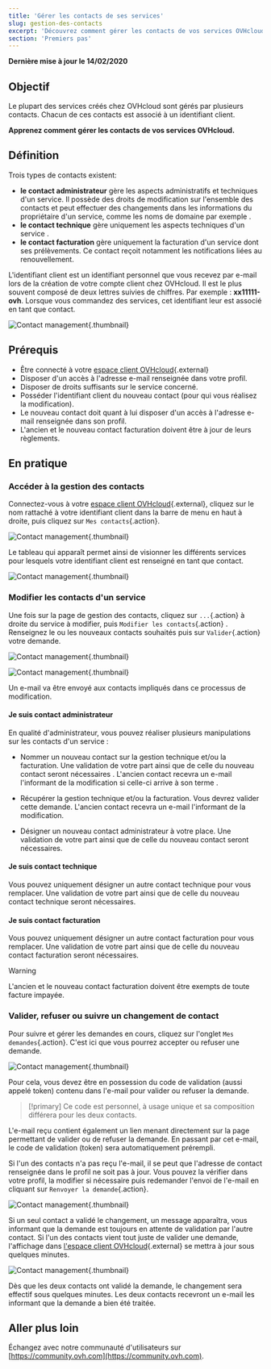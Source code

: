```yaml
---
title: 'Gérer les contacts de ses services'
slug: gestion-des-contacts
excerpt: 'Découvrez comment gérer les contacts de vos services OVHcloud'
section: 'Premiers pas'
---
```


**Dernière mise à jour le 14/02/2020** 

## Objectif

Le plupart des services créés chez OVHcloud sont gérés par plusieurs contacts. Chacun de ces contacts est associé à un identifiant client. 

**Apprenez comment gérer les contacts de vos services OVHcloud.**

## Définition

Trois types de contacts existent:

- **le contact administrateur** gère les aspects administratifs et techniques d'un service. Il possède des droits de modification sur l'ensemble des contacts et peut effectuer des changements dans les informations du propriétaire d'un service, comme les noms de domaine par exemple .
- **le contact technique** gère uniquement les aspects techniques d'un service .
- **le contact facturation** gère uniquement la facturation d'un service dont ses prélèvements. Ce contact reçoit notamment les notifications liées au renouvellement. 

L'identifiant client est un identifiant personnel que vous recevez par e-mail lors de la création de votre compte client chez OVHcloud. Il est le plus souvent composé de deux lettres suivies de chiffres. Par exemple : **xx11111-ovh**. Lorsque vous commandez des services, cet identifiant leur est associé en tant que contact.

![Contact management](images/managing_contacts_scheme.png){.thumbnail}


## Prérequis

- Être connecté à  votre [espace client OVHcloud](https://www.ovh.com/auth/?action=gotomanager){.external}
- Disposer d'un accès à l'adresse e-mail renseignée dans votre profil.
- Disposer de droits suffisants  sur le service concerné.
- Posséder l'identifiant client du nouveau contact (pour qui vous réalisez la modification).
- Le nouveau contact doit quant à lui disposer d'un accès à l'adresse e-mail renseignée dans son profil.
- L'ancien et le nouveau contact facturation doivent être à jour de leurs règlements.

## En pratique

### Accéder à la gestion des contacts

Connectez-vous à votre [espace client OVHcloud](https://www.ovh.com/auth/?action=gotomanager){.external}, cliquez sur le nom rattaché à votre identifiant client dans la barre de menu en haut à droite, puis cliquez sur `Mes contacts`{.action}.

![Contact management](images/managing_contacts_01.png){.thumbnail}

Le tableau qui apparaît permet ainsi de visionner les différents services pour lesquels votre identifiant client est renseigné en tant que contact.

![Contact management](images/managing_contacts_02.png){.thumbnail}



### Modifier les contacts d'un service

Une fois sur la page de gestion des contacts, cliquez sur `...`{.action} à droite du service à modifier, puis `Modifier les contacts`{.action} . Renseignez le ou les nouveaux contacts souhaités puis sur `Valider`{.action} votre demande.

![Contact management](images/managing_contacts_03.png){.thumbnail}

![Contact management](images/managing_contacts_04.png){.thumbnail}

Un e-mail va être envoyé aux contacts impliqués dans ce processus de modification.

#### Je suis contact administrateur

En qualité d'administrateur, vous pouvez réaliser plusieurs manipulations sur les contacts d'un service :

- Nommer un nouveau contact sur la gestion technique et/ou la facturation. Une validation de votre part ainsi que de celle du nouveau contact  seront nécessaires . L'ancien contact recevra un e-mail l'informant de la modification si celle-ci arrive à son terme .

- Récupérer la gestion technique et/ou la facturation. Vous devrez valider cette demande. L'ancien contact recevra un e-mail l'informant de la modification. 

- Désigner un nouveau contact administrateur à votre place. Une validation de votre part ainsi que de celle du nouveau contact seront nécessaires. 

#### Je suis contact technique

Vous pouvez uniquement désigner un autre contact technique pour vous remplacer. Une validation de votre part ainsi que de celle du nouveau contact technique seront nécessaires.

#### Je suis contact facturation

Vous pouvez uniquement désigner un autre contact facturation pour vous remplacer. Une validation de votre part ainsi que de celle du nouveau contact facturation seront nécessaires.

> [!warning]
> L'ancien et le nouveau contact facturation doivent être exempts de toute facture impayée.

### Valider, refuser ou suivre un changement de contact

Pour suivre et gérer les demandes en cours, cliquez sur l'onglet `Mes demandes`{.action}. C'est ici que vous pourrez accepter ou refuser une demande.

![Contact management](images/managing_contacts_05.png){.thumbnail}

Pour cela, vous devez être en possession du code de validation (aussi appelé token) contenu dans l'e-mail pour valider ou refuser la demande.

> [!primary]
> Ce code est personnel, à usage unique et sa composition différera pour les deux contacts.

L'e-mail reçu contient  également un lien menant directement sur la page permettant de valider ou de refuser la demande. En passant par cet e-mail, le code de validation (token) sera automatiquement prérempli.

Si l'un des contacts n'a pas reçu l'e-mail, il se peut que l'adresse de contact renseignée dans le profil ne soit pas à jour. Vous pouvez la vérifier dans votre profil, la modifier si nécessaire puis redemander l'envoi de l'e-mail en cliquant sur `Renvoyer la demande`{.action}.

![Contact management](images/managing_contacts_06.png){.thumbnail}

Si un seul contact a validé le changement, un message apparaîtra, vous informant que la demande est toujours en attente de validation par l'autre contact. Si l'un des contacts vient tout juste de valider une demande,  l'affichage dans [l'espace client OVHcloud](https://www.ovh.com/auth/?action=gotomanager){.external} se mettra à jour sous quelques minutes.

![Contact management](images/managing_contacts_07.png){.thumbnail}

Dès que les deux contacts ont validé la demande, le changement sera effectif sous quelques minutes. Les deux contacts recevront un e-mail les informant que la demande a bien été traitée.


## Aller plus loin

Échangez avec notre communauté d'utilisateurs sur [https://community.ovh.com](https://community.ovh.com).